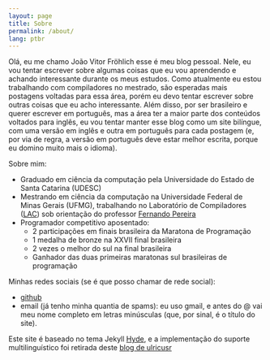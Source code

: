 ```yaml
---
layout: page
title: Sobre
permalink: /about/
lang: ptbr
---
```


Olá, eu me chamo João Vitor Fröhlich esse é meu blog pessoal. Nele, eu vou tentar escrever sobre algumas coisas que eu vou aprendendo e achando interessante durante os meus estudos. Como atualmente eu estou trabalhando com compiladores no mestrado, são esperadas mais postagens voltadas para essa área, porém eu devo tentar escrever sobre outras coisas que eu acho interessante. Além disso, por ser brasileiro e querer escrever em português, mas a área ter a maior parte dos conteúdos voltados para inglês, eu vou tentar manter esse blog como um site bilíngue, com uma versão em inglês e outra em português para cada postagem (e, por via de regra, a versão em português deve estar melhor escrita, porque eu domino muito mais o idioma).

Sobre mim:

- Graduado em ciência da computação pela Universidade do Estado de Santa Catarina (UDESC)
- Mestrando em ciência da computação na Universidade Federal de Minas Gerais (UFMG), trabalhando no Laboratório de Compiladores ([LAC](https://lac-dcc.github.io/)) sob orientação do professor [Fernando Pereira](https://homepages.dcc.ufmg.br/~fernando/)
- Programador competitivo aposentado:
    - 2 participações em finais brasileira da Maratona de Programação
    - 1 medalha de bronze na XXVII final brasileira
    - 2 vezes o melhor do sul na final brasileira
    - Ganhador das duas primeiras maratonas sul brasileiras de programação

Minhas redes sociais (se é que posso chamar de rede social):

- [github](https://github.com/joao-frohlich)
- email (já tenho minha quantia de spams): eu uso gmail, e antes do @ vai meu nome completo em letras minúsculas (que, por sinal, é o título do site).

Este site é baseado no tema Jekyll [Hyde](https://hyde.getpoole.com/), e a implementação do suporte multilinguístico foi retirada deste [blog de ulricusr](https://www.rueth.info/multilingual-github-pages/)